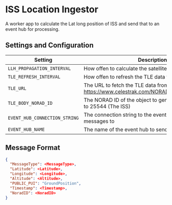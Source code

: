 # ISS Location Ingestor
A worker app to calculate the Lat long position of ISS and send that to an event hub for processing.

## Settings and Configuration

| Setting | Description |
| --- | --- |
| `LLH_PROPAGATION_INTERVAL` | How offen to calculate the satellite's Lat Lon Altitude |
| `TLE_REFRESH_INTERVAL` | How offen to refresh the TLE data from `TLE_URL`|
| `TLE_URL` | The URL to fetch the TLE data from  defaults to https://www.celestrak.com/NORAD/elements/stations.txt |
| `TLE_BODY_NORAD_ID` | The NORAD ID of the object to generate LLH for defaults to 25544 (The ISS) |
| `EVENT_HUB_CONNECTION_STRING` | The connection string to the event hub to send messages to|
| `EVENT_HUB_NAME` | The name of the event hub to send messages to|

## Message Format

``` json
{
  "MessageType": <MessageType>,
  "Latitude": <Latitude>,
  "Longitude": <Longitude>,
  "Altitude": <Altitude>,
  "PUBLIC_PUI": "GroundPosition",
  "Timestamp": <Timestamp>,
  "NoradID": <NoradID>
}

